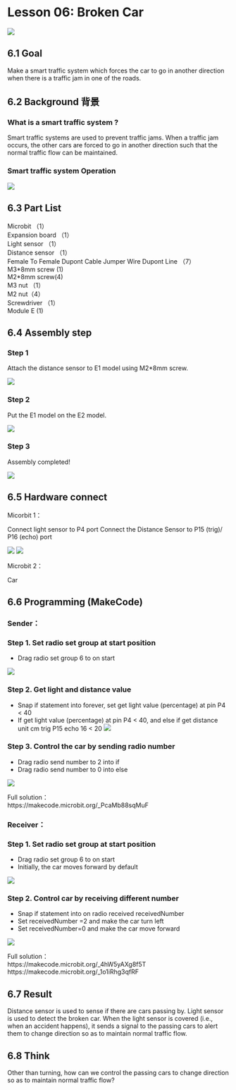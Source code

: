 # Lesson 06: Broken Car
![](picture/6/6_1.png)

## 6.1 Goal
<P>
Make a smart traffic system which forces the car to go in another direction when there is a traffic jam in one of the roads.  
<P>

## 6.2 Background 背景
### What is a smart traffic system ? 
<P>
Smart traffic systems are used to prevent traffic jams. When a traffic jam occurs, the other cars are forced to go in another direction such that the normal traffic flow can be maintained. 
<P>

### Smart traffic system Operation 
![](picture/6/6_2.png)

## 6.3 Part List 
<P>
Microbit （1）<BR>
Expansion board （1）<BR>
Light sensor （1）<BR>
Distance sensor （1）<BR>
Female To Female Dupont Cable Jumper Wire Dupont Line （7）<BR>
M3*8mm screw (1)<BR>
M2*8mm screw(4)<BR>
M3 nut （1）<BR>
M2 nut（4）<BR>
Screwdriver （1）<BR>
Module E (1) <BR>
<P>

## 6.4 Assembly step 
### Step 1 
<P>
Attach the distance sensor to E1 model using M2*8mm screw. 
<P>
 
![](picture/6/6_4.png)

### Step 2 
<P>
Put the E1 model on the E2 model. 
<P>
 
![](picture/6/6_5.png)

### Step 3 
<P>
Assembly completed! 
<P>
 
![](picture/6/6_6.png)

## 6.5 Hardware connect 
<P>
Micorbit 1：
<P>
<P>
Connect light sensor to P4 port
Connect the Distance Sensor to P15 (trig)/ P16 (echo) port
<P>

![](picture/6/ch6pic.png)
![](picture/6/6_7.jpg)
<BR>
<P>
Microbit 2：
<P>
<P>
Car
<P>

## 6.6 Programming (MakeCode) 

### Sender：

### Step 1. Set radio set group at start position 
+ Drag radio set group 6 to on start  
 
![](picture/6/6_8.png)

### Step 2. Get light and distance value 
+ Snap if statement into forever, set get light value (percentage) at pin P4 < 40
+ If get light value (percentage) at pin P4 < 40, and else if get distance unit cm trig P15 echo 16 < 20
![](picture/6/6_10.png)

### Step 3. Control the car by sending radio number
+ Drag radio send number to 2 into if 
+ Drag radio send number to 0 into else 
 
![](picture/6/6_12.png)

<P>
Full solution：<BR>
https://makecode.microbit.org/_PcaMb88sqMuF
<P>

### Receiver：
### Step 1. Set radio set group at start position 
+ Drag radio set group 6 to on start  
+ Initially, the car  moves forward by default
 
![](picture/6/6_14.png)
 

### Step 2. Control car by receiving different number 
+ Snap if statement into on radio received receivedNumber  
+ Set receivedNumber =2 and make the car turn left 
+ Set receivedNumber=0 and make the car move forward 
 
![](picture/6/6_16.png)

<P>
Full solution：<BR>
https://makecode.microbit.org/_4hW5yAXg8f5T<BR>
https://makecode.microbit.org/_1o1iRhg3qfRF
<P>

## 6.7 Result 
<P>
Distance sensor is used to sense if there are cars passing by. Light sensor is used to detect the broken car. When the light sensor is covered (i.e., when an accident happens), it sends a signal to the passing cars to alert them to change direction so as to maintain normal traffic flow. 
<P>

## 6.8 Think 
<P>
Other than turning, how can we control the passing cars to change direction so as to maintain normal traffic flow? 
<P>
